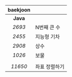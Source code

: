 |baekjoon||
|:---:|---|
|**Java**||
|*2693*|N번째 큰 수|
|*2455*|지능형 기차|
|*2908*|상수|
|*1026*|보물|
|||
|*11650*|좌표 정렬하기|
